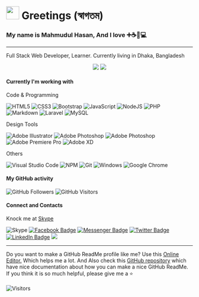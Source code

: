 <h1><img src="https://media.giphy.com/media/hvRJCLFzcasrR4ia7z/giphy.gif" width="35"/> Greetings (স্বাগতম)</h1>
<h3>My name is Mahmudul Hasan, And I love ➕☕🏸💻 </h3>

<hr>

<p>Full Stack Web Developer, Learner. Currently living in Dhaka, Bangladesh </p>

<!-- <img alt="" src="" />--> 
<!-- -->

<p align="center">
  <!-- My GitHub Summary -->
  <img src="https://github-readme-stats.vercel.app/api?username=mhasanmeet&show_icons=true&theme=default" />
  <!-- My Most used language -->
  <img align="" src="https://github-readme-stats.vercel.app/api/top-langs/?username=mhasanmeet&layout=compact&theme=default" />
</p>
<p align="center">

<h4>Currently I'm working with</h4>

<p>Code & Programming</p>

![HTML5](https://img.shields.io/badge/-HTML5-%23E44D27?style=plastic&logo=html5&logoColor=ffffff)
![CSS3](https://img.shields.io/badge/-CSS3-%2333A9DC?style=plastic&logo=css3&logoColor=ffffff)
![Bootstrap](https://img.shields.io/badge/bootstrap-%23563D7C.svg?style=plastic&logo=bootstrap&logoColor=white)
![JavaScript](https://img.shields.io/badge/javascript-%23323330.svg?style=plastic&logo=javascript&logoColor=%23F7DF1E)
![NodeJS](https://img.shields.io/badge/node.js-6DA55F?style=plastic&logo=node.js&logoColor=white)
![PHP](https://img.shields.io/badge/php-%23777BB4.svg?style=plastic&logo=php&logoColor=white)
![Markdown](https://img.shields.io/badge/markdown-%23000000.svg?style=plastic&logo=markdown&logoColor=white)
![Laravel](https://img.shields.io/badge/laravel-%23FF2D20.svg?style=plastic&logo=laravel&logoColor=white)
![MySQL](https://img.shields.io/badge/mysql-%2300f.svg?style=plastic&logo=mysql&logoColor=white)

<p>Design Tools</p>

![Adobe Illustrator](https://img.shields.io/badge/-Illustrator-%23FF9A00?style=plastic&logo=adobeillustrator&logoColor=ffffff)
![Adobe Photoshop](https://img.shields.io/badge/-Photoshop-%2331A8FF?style=plastic&logo=adobephotoshop&logoColor=ffffff)
![Adobe Photoshop](https://img.shields.io/badge/Photoshop-%2331A8FF.svg?style=plastic&logo=adobephotoshop&logoColor=white)
![Adobe Premiere Pro](https://img.shields.io/badge/Adobe%20Premiere%20Pro-9999FF.svg?style=plastic&logo=Adobe%20Premiere%20Pro&logoColor=white)
![Adobe XD](https://img.shields.io/badge/Adobe%20XD-470137?style=plastic&logo=Adobe%20XD&logoColor=#FF61F6)

<p>Others</p>

![Visual Studio Code](https://img.shields.io/badge/Visual%20Studio%20Code-0078d7.svg?style=plastic&logo=visual-studio-code&logoColor=white)
![NPM](https://img.shields.io/badge/NPM-%23000000.svg?style=plastic&logo=npm&logoColor=white)
![Git](https://img.shields.io/badge/git-%23F05033.svg?style=plastic&logo=git&logoColor=white)
![Windows](https://img.shields.io/badge/Windows-0078D6?style=plastic&logo=windows&logoColor=white)
![Google Chrome](https://img.shields.io/badge/Google%20Chrome-4285F4?style=plastic&logo=GoogleChrome&logoColor=white)


<h4>My GitHub activity</h4>
<p>
  <!-- GitHub Followers -->
  <img alt="GitHub Followers" src="https://img.shields.io/github/followers/mhasanmeet?color=%23fff&label=GitHub%20Followers&logo=GitHub&style=plastic" />
  <!-- GitHub Visitors -->
  <img alt="GitHub Visitors" src="https://visitor-badge.glitch.me/badge?page_id=mhasanmeet.visitor-badge" />
</p>

<h4>Connect and Contacts</h4>

<p>Knock me at <a href="skype:live:.cid.5b00ed6f72d53db6?chat">Skype</a></p>

![Skype](https://img.shields.io/badge/live:.cid.5b00ed6f72d53db6-%2300AFF0.svg?style=plastic&logo=Skype&logoColor=white)
[![Facebook Badge](https://img.shields.io/badge/-mhasanmeet-blue?style=flat-square&logo=Facebook&logoColor=white&link=https://www.facebook.com/mhasanmeet/)](https://www.facebook.com/mhasanmeet)
[![Messenger Badge](https://img.shields.io/badge/-mhasanmeet-blue?style=flat-square&logo=Messenger&logoColor=white&link=https://www.m.me/mhasanmeet/)](https://www.m.me/mhasanmeet)
[![Twitter Badge](https://img.shields.io/twitter/follow/mhasanmeet?style=flat-square&logo=Twitter&logoColor=white&link=https://www.twitter.com/mhasanmeet/)](https://www.twitter.com/mhasanmeet)
[![LinkedIn Badge](https://img.shields.io/badge/-mhasanmeet-blue?style=flat-square&logo=LinkedIn&logoColor=white&link=https://www.linkedin.com/in/mhasanmeet/)](https://www.linkedin.com/in/mhasanmeet)
[![](https://img.shields.io/website?color=0968A6&style=flat-square&up_message=TechOceanBD.com&url=https%3A%2F%2Fwww.techoceanbd.com)](https://techoceanbd.com)

<hr>

<p>Do you want to make a GitHub ReadMe profile like me? Use this <a href="https://jbt.github.io/markdown-editor/">Online Editor.</a> Which helps me a lot. And Also check this <a href="https://github.com/abhisheknaiidu/awesome-github-profile-readme#tools">GitHub  repository</a> which have nice documentation about how you can make a nice GitHub ReadMe. If you think it is so much helpful, please give me a ⭐
<br>
<br>
<img alt="Visitors" src="https://profile-counter.glitch.me/{mhasanmeet}/count.svg" />